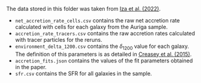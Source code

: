 The data stored in this folder was taken from [Iza et al. (2022)](https://ui.adsabs.harvard.edu/abs/2022MNRAS.517..832I/abstract).

- `net_accretion_rate_cells.csv` contains the raw net accretion rate calculated with cells for each galaxy from the Auriga sample.
- `accretion_rate_tracers.csv` contains the raw accretion rates calculated with tracer particles for the reruns.
- `environment_delta_1200.csv` contains the $\delta_{1200}$ value for each galaxy. The definition of this parameters is as detailed in [Creasey et al. (2015)](https://ui.adsabs.harvard.edu/abs/2015ApJ...800L...4C/abstract).
- `accretion_fits.json` contains the values of the fit parameters obtained in the paper.
- `sfr.csv` contains the SFR for all galaxies in the sample.